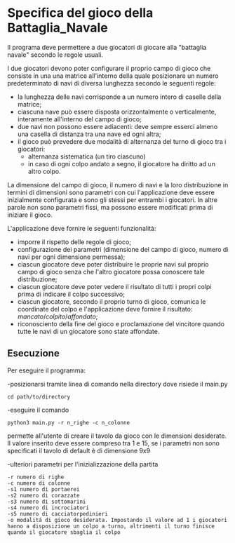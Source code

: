 # Specifica del gioco della Battaglia_Navale

Il programa deve permettere a due giocatori di 
giocare alla "battaglia navale" secondo le regole 
usuali.

I due giocatori devono poter configurare il proprio
campo di gioco che consiste in una una matrice all'interno della
quale posizionare un numero predeterminato di navi
di diversa lunghezza secondo le seguenti regole:
- la lunghezza delle navi corrisponde a un numero 
intero di caselle della matrice;
- ciascuna nave può essere disposta orizzontalmente
o verticalmente, interamente all'interno del campo di gioco;
- due navi non possono essere adiacenti: deve sempre esserci
almeno una casella di distanza tra una nave ed ogni altra;
- il gioco può prevedere due modalità di alternanza del turno
di gioco tra i giocatori:
  * alternanza sistematica (un tiro ciascuno)
  * in caso di ogni colpo andato a segno, il giocatore ha diritto ad un altro colpo.

La dimensione del campo di gioco, il 
numero di navi e la loro distribuzione 
in termini di dimensioni sono parametri con cui 
l'applicazione deve essere inizialmente configurata
e sono gli stessi per entrambi i giocatori.
In altre parole non sono parametri fissi, ma possono 
essere modificati prima di iniziare il gioco.

L'applicazione deve fornire le seguenti funzionalità:
- imporre il rispetto delle regole di gioco;
- configurazione dei parametri (dimensione del campo di gioco, 
numero di navi per ogni dimensione permessa);
- ciascun giocatore deve poter distribuire le proprie navi
sul proprio campo di gioco senza che l'altro giocatore 
possa conoscere tale distribuzione;
- ciascun giocatore deve poter vedere il risultato 
di tutti i propri colpi prima di indicare il colpo
successivo;
- ciascun giocatore, secondo il proprio turno di gioco, comunica le coordinate
del colpo e l'applicazione deve fornire il risultato: *mancato*/*colpito*/*affondato*;
- riconosciento della fine del gioco e proclamazione 
del vincitore quando tutte le navi di un giocatore sono 
state affondate.

## Esecuzione

Per eseguire il programma:

-posizionarsi tramite linea di comando nella directory dove risiede il main.py

	cd path/to/directory
	
-eseguire il comando

	python3 main.py -r n_righe -c n_colonne
	
 permette all'utente di creare il tavolo da gioco con le dimensioni desiderate. Il valore inserito
 deve essere compreso tra 1 e 15, se i parametri non sono specificati il tavolo di default
 è di dimensione 9x9

-ulteriori parametri per l'inizializzazione della partita

	-r numero di righe
	-c numero di colonne
	-s1 numero di portaerei
	-s2 numero di corazzate
	-s3 numero di sottomarini
	-s4 numero di incrociatori
	-s5 numero di cacciatorpedinieri
	-o modalitá di gioco desiderata. Impostando il valore ad 1 i giocatori hanno a disposizione un colpo a turno, altrimenti il turno finisce quando il giocatore sbaglia il colpo
	

